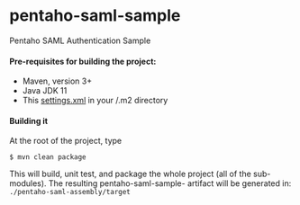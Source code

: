 # pentaho-saml-sample #
Pentaho SAML Authentication Sample

#### Pre-requisites for building the project:
* Maven, version 3+
* Java JDK 11
* This [settings.xml](https://bintray.com/pentaho/public-maven/download_file?file_path=settings.xml) in your <user-home>/.m2 directory
	

#### Building it

At the root of the project, type

```
$ mvn clean package
```


This will build, unit test, and package the whole project (all of the sub-modules). The resulting pentaho-saml-sample-<BUILD-VERSION>
artifact will be generated in: ```./pentaho-saml-assembly/target```
